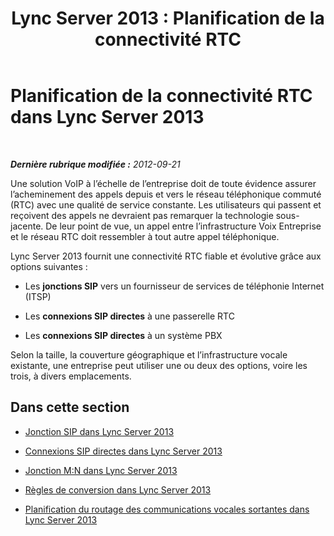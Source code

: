 ﻿---
title: 'Lync Server 2013 : Planification de la connectivité RTC'
TOCTitle: Planification de la connectivité RTC
ms:assetid: 280f684a-740a-443d-8ecf-574241382a42
ms:mtpsurl: https://technet.microsoft.com/fr-fr/library/Gg425749(v=OCS.15)
ms:contentKeyID: 49296691
ms.date: 05/20/2016
mtps_version: v=OCS.15
ms.translationtype: HT
---

# Planification de la connectivité RTC dans Lync Server 2013

 

_**Dernière rubrique modifiée :** 2012-09-21_

Une solution VoIP à l’échelle de l’entreprise doit de toute évidence assurer l’acheminement des appels depuis et vers le réseau téléphonique commuté (RTC) avec une qualité de service constante. Les utilisateurs qui passent et reçoivent des appels ne devraient pas remarquer la technologie sous-jacente. De leur point de vue, un appel entre l’infrastructure Voix Entreprise et le réseau RTC doit ressembler à tout autre appel téléphonique.

Lync Server 2013 fournit une connectivité RTC fiable et évolutive grâce aux options suivantes :

  - Les **jonctions SIP** vers un fournisseur de services de téléphonie Internet (ITSP)

  - Les **connexions SIP directes** à une passerelle RTC

  - Les **connexions SIP directes** à un système PBX

Selon la taille, la couverture géographique et l’infrastructure vocale existante, une entreprise peut utiliser une ou deux des options, voire les trois, à divers emplacements.

## Dans cette section

  - [Jonction SIP dans Lync Server 2013](lync-server-2013-sip-trunking.md)

  - [Connexions SIP directes dans Lync Server 2013](lync-server-2013-direct-sip-connections.md)

  - [Jonction M:N dans Lync Server 2013](lync-server-2013-m-n-trunk.md)

  - [Règles de conversion dans Lync Server 2013](lync-server-2013-translation-rules.md)

  - [Planification du routage des communications vocales sortantes dans Lync Server 2013](lync-server-2013-planning-outbound-voice-routing.md)

